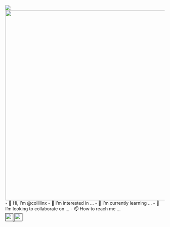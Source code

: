 <img src="https://see.fontimg.com/api/renderfont4/Yz8gq/eyJyIjoiZHciLCJoIjo2OCwidyI6MTg3NSwiZnMiOjM2LCJmZ2MiOiIjMDAwMDAwIiwiYmdjIjoiIzAwMDAwMCJ9/Y29sbGxpbngg/skylensitalicpersonaluse-bdit.png"/> 
<img src="https://media.tenor.com/IvyuPtEfzhoAAAAM/matrix.gif " hight="600" width="600" >
- 👋 Hi, I’m @collllinx
- 👀 I’m interested in ...
- 🌱 I’m currently learning ...
- 💞️ I’m looking to collaborate on ...
- 📫 How to reach me ...

<!---
collllinx/collllinx is a ✨ special ✨ repository because its `README.md` (this file) appears on your GitHub profile.
You can click the Preview link to take a look at your changes.
--->
<div id="badges" align="centerhttps://media.tenor.com/IvyuPtEfzhoAAAAM/matrix.gif ">
  <a href="">
    <img src="https://brand.linkedin.com/content/dam/me/business/en-us/amp/brand-site/v2/bg/LI-Bug.svg.original.svg" height="25" width="25" />
  </a>
  <a href="">
    <img src="https://upload.wikimedia.org/wikipedia/commons/4/4f/Twitter-logo.svg" height="25" width="25" />
  </a>
</div>
  
